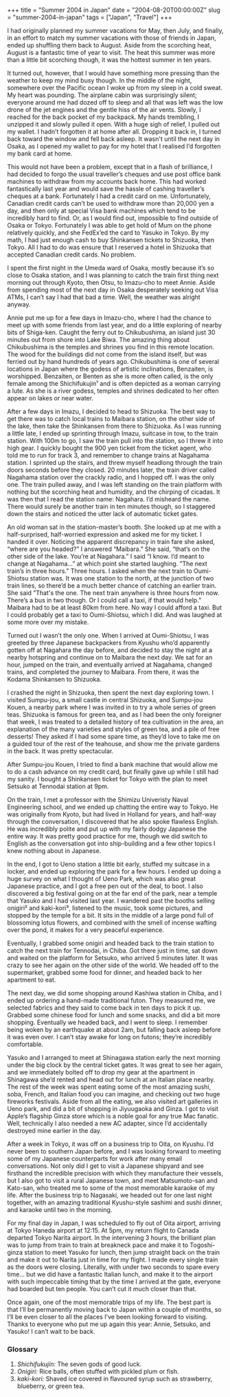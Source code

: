 +++
title = "Summer 2004 in Japan"
date = "2004-08-20T00:00:00Z"
slug = "summer-2004-in-japan"
tags = ["Japan", "Travel"]
+++

I had originally planned my summer vacations for May, then July, and finally,
in an effort to match my summer vacations with those of friends in Japan, ended
up shuffling them back to August. Aside from the scorching heat, August is a
fantastic time of year to visit. The heat this summer was more than a little
bit scorching though, it was the hottest summer in ten years.<!--more-->

It turned out, however, that I would have something more pressing than the
weather to keep my mind busy though. In the middle of the night, somewhere over
the Pacific ocean I woke up from my sleep in a cold sweat. My heart was
pounding. The airplane cabin was surprisingly silent; everyone around me had
dozed off to sleep and all that was left was the low drone of the jet engines
and the gentle hiss of the air vents. Slowly, I reached for the back pocket of
my backpack. My hands trembling, I unzipped it and slowly pulled it open. With
a huge sigh of relief, I pulled out my wallet. I hadn’t forgotten it at home
after all. Dropping it back in, I turned back toward the window and fell back
asleep. It wasn't until the next day in Osaka, as I opened my wallet to pay for
my hotel that I realised I’d forgotten my bank card at home.

This would not have been a problem, except that in a flash of brilliance, I had
decided to forgo the usual traveller’s cheques and use post office bank
machines to withdraw from my accounts back home. This had worked fantastically
last year and would save the hassle of cashing traveller’s cheques at a bank.
Fortunately I had a credit card on me. Unfortunately, Canadian credit cards
can’t be used to withdraw more than 20,000 yen a day, and then only at special
Visa bank machines which tend to be incredibly hard to find. Or, as I would
find out, impossible to find outside of Osaka or Tokyo. Fortunately I was able
to get hold of Mum on the phone relatively quickly, and she FedEx’ed the card
to Yasuko in Tokyo. By my math, I had just enough cash to buy Shinkansen
tickets to Shizuoka, then Tokyo. All I had to do was ensure that I reserved a
hotel in Shizuoka that accepted Canadian credit cards. No problem.

I spent the first night in the Umeda ward of Osaka, mostly because it’s so
close to Osaka station, and I was planning to catch the train first thing next
morning out through Kyoto, then Otsu, to Imazu-cho to meet Annie. Aside from
spending most of the next day in Osaka desperately seeking out Visa ATMs, I
can’t say I had that bad a time. Well, the weather was alright anyway.


Annie put me up for a few days in Imazu-cho, where I had the chance to meet up
with some friends from last year, and do a little exploring of nearby bits of
Shiga-ken. Caught the ferry out to Chikubushima, an island just 30 minutes out
from shore into Lake Biwa. The amazing thing about Chikubushima is the temples
and shrines you find in this remote location. The wood for the buildings did
not come from the island itself, but was ferried out by hand hundreds of years
ago. Chikubushima is one of several locations in Japan where the godess of
artistic inclinations, Benzaiten, is worshipped. Benzaiten, or Benten as she is
more often called, is the only female among the Shichifukujin¹ and is often
depicted as a woman carrying a lute. As she is a river godess, temples and
shrines dedicated to her often appear on lakes or near water.

After a few days in Imazu, I decided to head to Shizuoka. The best way to get
there was to catch local trains to Maibara station, on the other side of the
lake, then take the Shinkansen from there to Shizuoka. As I was running a
little late, I ended up sprinting through Imazu, suitcase in tow, to the train
station. With 100m to go, I saw the train pull into the station, so I threw it
into high gear. I quickly bought the 900 yen ticket from the ticket agent, who
told me to run for track 3, and remember to change trains at Nagahama station.
I sprinted up the stairs, and threw myself headlong through the train doors
seconds before they closed. 20 minutes later, the train driver called Nagahama
station over the crackly radio, and I hopped off. I was the only one. The train
pulled away, and I was left standing on the train platform with nothing but the
scorching heat and humidity, and the chirping of cicadas. It was then that I
read the station name: Nagahara. I’d misheard the name. There would surely be
another train in ten minutes though, so I staggered down the stairs and noticed
the utter lack of automatic ticket gates.

An old woman sat in the station-master’s booth. She looked up at me with a
half-surprised, half-worried expression and asked me for my ticket. I handed it
over. Noticing the apparent discrepancy in train fare she asked, “where are you
headed?” I answered “Maibara.” She said, “that’s on the other side of the lake.
You’re at Nagahara.” I said “I know. I’d meant to change at Nagahama…” at which
point she started laughing. ”The next train’s in three hours.” Three hours. I
asked when the next train to Oumi-Shiotsu station was. It was one station to
the north, at the junction of two train lines, so there’d be a much better
chance of catching an earlier train. She said ”That's the one. The next train
anywhere is three hours from now. There’s a bus in two though. Or I could call
a taxi, if that would help.” Maibara had to be at least 80km from here. No way
I could afford a taxi. But I could probably get a taxi to Oumi-Shiotsu, which I
did. And was laughed at some more over my mistake.


Turned out I wasn’t the only one. When I arrived at Oumi-Shiotsu, I was greeted
by three Japanese backpackers from Kyushu who’d apparently gotten off at
Nagahara the day before, and decided to stay the night at a nearby hotspring
and continue on to Maibara the next day. We sat for an hour, jumped on the
train, and eventually arrived at Nagahama, changed trains, and completed the
journey to Maibara. From there, it was the Kodama Shinkansen to Shizuoka.

I crashed the night in Shizuoka, then spent the next day exploring town. I
visited Sumpu-jou, a small castle in central Shizuoka, and Sumpu-jou Kouen, a
nearby park where I was invited in to try a whole series of green teas.
Shizuoka is famous for green tea, and as I had been the only foreigner that
week, I was treated to a detailed history of tea cultivation in the area, an
explanation of the many varieties and styles of green tea, and a pile of free
desserts! They asked if I had some spare time, as they’d love to take me on a
guided tour of the rest of the teahouse, and show me the private gardens in the
back. It was pretty spectacular.

After Sumpu-jou Kouen, I tried to find a bank machine that would allow me to do
a cash advance on my credit card, but finally gave up while I still had my
sanity. I bought a Shinkansen ticket for Tokyo with the plan to meet Setsuko at
Tennodai station at 9pm.

On the train, I met a professor with the Shimizu Univeristy Naval Engineering
school, and we ended up chatting the entire way to Tokyo. He was originally
from Kyoto, but had lived in Holland for years, and half-way through the
conversation, I discovered that he also spoke flawless English. He was
incredibly polite and put up with my fairly dodgy Japanese the entire way. It
was pretty good practice for me, though we did switch to English as the
conversation got into ship-building and a few other topics I knew nothing about
in Japanese.


In the end, I got to Ueno station a little bit early, stuffed my suitcase in a
locker, and ended up exploring the park for a few hours. I ended up doing a
huge survey on what I thought of Ueno Park, which was also great Japanese
practice, and I got a free pen out of the deal, to boot. I also discovered a
big festival going on at the far end of the park, near a temple that Yasuko and
I had visited last year. I wandered past the booths selling onigiri² and
kaki-kori³, listened to the music, took some pictures, and stopped by the
temple for a bit. It sits in the middle of a large pond full of blossoming
lotus flowers, and combined with the smell of incense wafting over the pond, it
makes for a very peaceful experience.

Eventually, I grabbed some onigiri and headed back to the train station to
catch the next train for Tennodai, in Chiba. Got there just in time, sat down
and waited on the platform for Setsuko, who arrived 5 minutes later. It was
crazy to see her again on the other side of the world. We headed off to the
supermarket, grabbed some food for dinner, and headed back to her apartment to
eat.

The next day, we did some shopping around Kashiwa station in Chiba, and I ended
up ordering a hand-made traditional futon. They measured me, we selected
fabrics and they said to come back in ten days to pick it up. Grabbed some
chinese food for lunch and some snacks, and did a bit more shopping. Eventually
we headed back, and I went to sleep. I remember being woken by an earthquake at
about 2am, but falling back asleep before it was even over. I can’t stay awake
for long on futons; they’re incredibly comfortable.


Yasuko and I arranged to meet at Shinagawa station early the next morning under
the big clock by the central ticket gates. It was great to see her again, and
we immediately bolted off to drop my gear at the apartment in Shinagawa she’d
rented and head out for lunch at an Italian place nearby. The rest of the week
was spent eating some of the most amazing sushi, soba, French, and Italian food
you can imagine, and checking out two huge fireworks festivals. Aside from all
the eating, we also visited art galleries in Ueno park, and did a bit of
shopping in Jiyuugaoka and Ginza. I got to visit Apple’s flagship Ginza store
which is a noble goal for any true Mac fanatic. Well, technically I also needed
a new AC adapter, since I’d accidentally destroyed mine earlier in the day.

After a week in Tokyo, it was off on a business trip to Oita, on Kyushu. I’d
never been to southern Japan before, and I was looking forward to meeting some
of my Japanese counterparts for work after many email conversations. Not only
did I get to visit a Japanese shipyard and see firsthand the incredible
precision with which they manufacture their vessels, but I also got to visit a
rural Japanese town, and meet Matsumoto-san and Kato-san, who treated me to
some of the most memorable karaoke of my life. After the business trip to
Nagasaki, we headed out for one last night together, with an amazing
traditional Kyushu-style sashimi and sushi dinner, and karaoke until two in the
morning.

For my final day in Japan, I was scheduled to fly out of Oita airport, arriving
at Tokyo Haneda airport at 12:15. At 5pm, my return flight to Canada departed
Tokyo Narita airport. In the intervening 3 hours, the brilliant plan was to
jump from train to train at breakneck pace and make it to Togoshi-ginza station
to meet Yasuko for lunch, then jump straight back on the train and make it out
to Narita just in time for my flight. I made every single train as the doors
were closing. Literally, with under two seconds to spare every time... but we
did have a fantastic Italian lunch, and make it to the airport with such
impeccable timing that by the time I arrived at the gate, everyone had boarded
but ten people. You can’t cut it much closer than that.

Once again, one of the most memorable trips of my life. The best part is that
I’ll be permanently moving back to Japan within a couple of months, so I’ll be
even closer to all the places I’ve been looking forward to visiting. Thanks to
everyone who put me up again this year: Annie, Setsuko, and Yasuko! I can’t
wait to be back.

### Glossary

1. *Shichifukujin:* The seven gods of good luck.
1. *Onigiri:* Rice balls, often stuffed with pickled plum or fish.
1. *kaki-kori:* Shaved ice covered in flavoured syrup such as strawberry,
   blueberry, or green tea.
